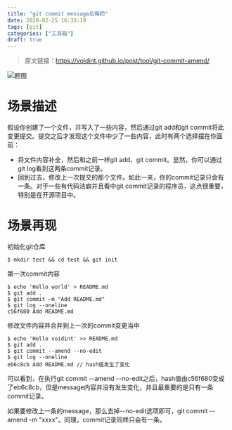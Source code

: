 ```yaml
---
title: "git commit message后悔药"
date: 2020-02-25 16:33:19
tags: [git]
categories: ["工具箱"]
draft: true
---
```



> 原文链接：https://voidint.github.io/post/tool/git-commit-amend/

![题图](https://voidint.github.io/tool/git.jpg)

# 场景描述
假设你创建了一个文件，并写入了一些内容，然后通过git add和git commit将此变更提交。提交之后才发现这个文件中少了一些内容，此时有两个选择摆在你面前：

- 将文件内容补全，然后和之前一样git add、git commit。显然，你可以通过git log看到这两条commit记录。
- 回到过去，修改上一次提交的那个文件。如此一来，你的commit记录只会有一条。对于一些有代码洁癖并且看中git commit记录的程序员，这点很重要，特别是在开源项目中。

# 场景再现
初始化git仓库

```shell
$ mkdir test && cd test && git init
```

第一次commit内容

```shell
$ echo 'Hello world' > README.md
$ git add .
$ git commit -m "Add README.md"
$ git log --oneline
c56f680 Add README.md
```

修改文件内容并合并到上一次的commit变更当中

```shell
$ echo 'Hello voidint' >> README.md
$ git add .
$ git commit --amend --no-edit
$ git log --oneline
eb6c8cb Add README.md // hash值发生了变化
```

可以看到，在执行git commit --amend --no-edit之后，hash值由c56f680变成了eb6c8cb，但是message内容并没有发生变化，并且最重要的是只有一条commit记录。

如果要修改上一条的message，那么去掉--no-edit选项即可，git commit --amend -m "xxxx"。同理，commit记录同样只会有一条。